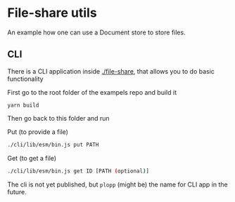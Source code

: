 # File-share utils

An example how one can use a Document store to store files.


## CLI

There is a CLI application inside [./file-share](./file-share), that allows you to do basic functionality


First go to the root folder of the exampels repo and build it

```
yarn build
```


Then go back to this folder and run

Put (to provide a file)
```sh
./cli/lib/esm/bin.js put PATH
```

Get (to get a file)
```sh
./cli/lib/esm/bin.js get ID [PATH (optional)]
```

The cli is not yet published, but `plopp` (might be) the name for CLI app in the future.